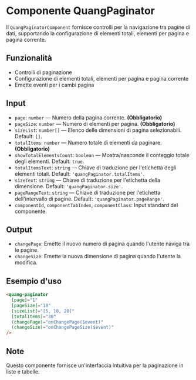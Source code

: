 # Componente QuangPaginator

Il `QuangPaginatorComponent` fornisce controlli per la navigazione tra pagine di dati, supportando la configurazione di elementi totali, elementi per pagina e pagina corrente.

## Funzionalità

- Controlli di paginazione
- Configurazione di elementi totali, elementi per pagina e pagina corrente
- Emette eventi per i cambi pagina

## Input

- `page`: `number` — Numero della pagina corrente. **(Obbligatorio)**
- `pageSize`: `number` — Numero di elementi per pagina. **(Obbligatorio)**
- `sizeList`: `number[]` — Elenco delle dimensioni di pagina selezionabili. Default: `[]`.
- `totalItems`: `number` — Numero totale di elementi da paginare. **(Obbligatorio)**
- `showTotalElementsCount`: `boolean` — Mostra/nasconde il conteggio totale degli elementi. Default: `true`.
- `totalItemsText`: `string` — Chiave di traduzione per l'etichetta degli elementi totali. Default: `'quangPaginator.totalItems'`.
- `sizeText`: `string` — Chiave di traduzione per l'etichetta della dimensione. Default: `'quangPaginator.size'`.
- `pageRangeText`: `string` — Chiave di traduzione per l'etichetta dell'intervallo di pagine. Default: `'quangPaginator.pageRange'`.
- `componentId`, `componentTabIndex`, `componentClass`: Input standard del componente.

## Output

- `changePage`: Emette il nuovo numero di pagina quando l'utente naviga tra le pagine.
- `changeSize`: Emette la nuova dimensione di pagina quando l'utente la modifica.

## Esempio d'uso

```html
<quang-paginator
  [page]="1"
  [pageSize]="10"
  [sizeList]="[5, 10, 20]"
  [totalItems]="30"
  (changePage)="onChangePage($event)"
  (changeSize)="onChangePageSize($event)"
/>
```

## Note

Questo componente fornisce un'interfaccia intuitiva per la paginazione in liste e tabelle.
